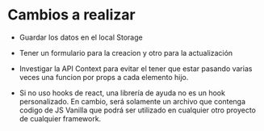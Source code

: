 <h1>Cambios a realizar</h1>

* Guardar los datos en el local Storage

* Tener un formulario para la creacion y otro para la actualización

* Investigar la API Context para evitar el tener que estar pasando varias veces una funcion por props a cada elemento hijo.

* Si no uso hooks de react, una librería de ayuda no es un hook personalizado. En cambio, será solamente un archivo que contenga codigo de JS Vanilla que podrá ser utilizado en cualquier otro proyecto de cualquier framework.